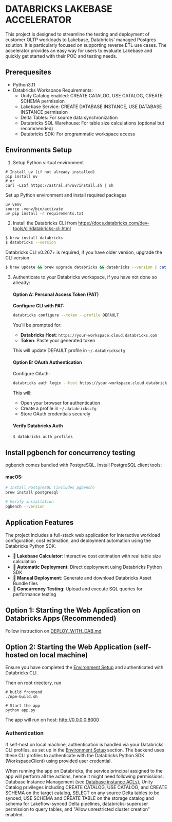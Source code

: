 # DATABRICKS LAKEBASE ACCELERATOR

This project is designed to streamline the testing and deployment of customer OLTP workloads to Lakebase, Databricks' managed Postgres solution. It is particularly focused on supporting reverse ETL use cases. The accelerator provides an easy way for users to evaluate Lakebase and quickly get started with their POC and testing needs.

## Prerequesites

- Python3.11
- Databricks Workspace Requirements:
   - Unity Catalog enabled: CREATE CATALOG, USE CATALOG, CREATE SCHEMA permission
   - Lakebase Service: CREATE DATABASE INSTANCE, USE DATABASE INSTANCE permission
   - Delta Tables: For source data synchronization
   - Databricks SQL Warehouse: For table size calculations (optional but recommended)
   - Databricks SDK: For programmatic workspace access

## Environments Setup

1. Setup Python virtual environment

```
# Install uv (if not already installed)
pip install uv
# or
curl -LsSf https://astral.sh/uv/install.sh | sh
```
Set up Python environment and install required packages
```
uv venv
source .venv/bin/activate
uv pip install -r requirements.txt
```

2. Install the Databricks CLI from <https://docs.databricks.com/dev-tools/cli/databricks-cli.html>

```bash
$ brew install databricks
$ databricks --version
```

Databricks CLI v0.267+ is required, if you have older version, upgrade the CLI version

```bash
$ brew update && brew upgrade databricks && databricks --version | cat
```

3. Authenticate to your Databricks workspace, if you have not done so already:

   #### Option A: Personal Access Token (PAT)
   **Configure CLI with PAT:**

   ```bash
   databricks configure --token --profile DEFAULT
   ```

   You'll be prompted for:
   - **Databricks Host**: `https://your-workspace.cloud.databricks.com`
   - **Token**: Paste your generated token

   This will update DEFAULT profile in `~/.databrickscfg`

   #### Option B: OAuth Authentication

   Configure OAuth:

   ```bash
   databricks auth login --host https://your-workspace.cloud.databricks.com --profile DEFAULT
   ```

   This will:

   - Open your browser for authentication
   - Create a profile in `~/.databrickscfg`
   - Store OAuth credentials securely

   #### Verify Databricks Auth

   ```bash
   $ databricks auth profiles
   ```

## Install pgbench for concurrency testing
pgbench comes bundled with PostgreSQL. Install PostgreSQL client tools:

#### macOS:
```bash
# Install PostgreSQL (includes pgbench)
brew install postgresql

# Verify installation
pgbench --version
```
## Application Features

The project includes a full-stack web application for interactive workload configuration, cost estimation, and deployment automation using the Databricks Python SDK.

- **🧮 Lakebase Calculator**: Interactive cost estimation with real table size calculation
- **🚀 Automatic Deployment**: Direct deployment using Databricks Python SDK
- **📁 Manual Deployment**: Generate and download Databricks Asset Bundle files
- **🧪 Concurrency Testing**: Upload and execute SQL queries for performance testing

## Option 1: Starting the Web Application on Databricks Apps (Recommended)

Follow instruction on [DEPLOY_WITH_DAB.md](./DEPLOY_WITH_DAB.md)

## Option 2: Starting the Web Application (self-hosted on local machine)

Ensure you have completed the [Environment Setup](#environments-setup) and authenticated with Databricks CLI.

Then on root rirectory, run
```
# build frontend
./npm-build.sh

# Start the app
python app.py
```

The app will run on host: http://0.0.0.0:8000

### Authentication

If self-host on local machine, authentication is handled via your Databricks CLI profiles, as set up in the [Environment Setup](#environments-setup) section. The backend uses these CLI profiles to authenticate with the Databricks Python SDK (WorkspaceClient) using provided user credential.

When running the app on Databricks, the service principal assigned to the app will perform all the actions, hence it might need following permissions: Database Instance Management (see [Database instance ACLs](https://docs.databricks.com/aws/en/security/auth/access-control/#database-instance-acls)), Unity Catalog privileges including CREATE CATALOG, USE CATALOG, and CREATE SCHEMA on the target catalog, SELECT on any source Delta tables to be synced, USE SCHEMA and CREATE TABLE on the storage catalog and schema for Lakeflow-synced Delta pipelines, databricks-superuser permission to query tables, and "Allow unrestricted cluster creation" enabled.